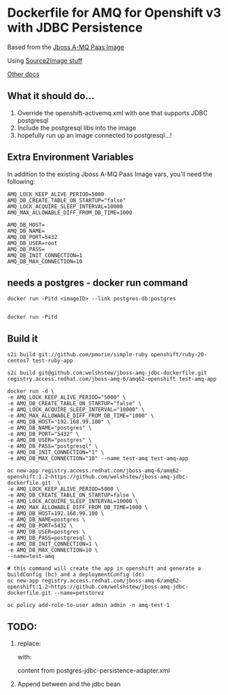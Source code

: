 # Dockerfile for AMQ for Openshift v3 with JDBC Persistence

Based from the [Jboss A-MQ Paas Image](https://docs.openshift.com/enterprise/3.1/using_images/xpaas_images/a_mq.html)

Using [Source2Image stuff](https://github.com/openshift/source-to-image)

[Other docs](https://docs.openshift.com/enterprise/3.0/creating_images/s2i.html)

## What it should do...

1.  Override the openshift-activemq.xml with one that supports JDBC postgresql
2.  Include the postgresql libs into the image
3.  hopefully run up an image connected to postgresql...!


## Extra Environment Variables

In addition to the existing Jboss A-MQ Paas Image vars, you'll need the following:

	AMQ_LOCK_KEEP_ALIVE_PERIOD=5000
	AMQ_DB_CREATE_TABLE_ON_STARTUP="false"
	AMQ_LOCK_ACQUIRE_SLEEP_INTERVAL=10000
	AMQ_MAX_ALLOWABLE_DIFF_FROM_DB_TIME=1000

	AMQ_DB_HOST=
	AMQ_DB_NAME=
	AMQ_DB_PORT=5432
	AMQ_DB_USER=root
	AMQ_DB_PASS=
	AMQ_DB_INIT_CONNECTION=1
	AMQ_DB_MAX_CONNECTION=10

## needs a postgres - docker run command

	docker run -Pitd <imageID> --link postgres-db:postgres


	docker run -Pitd 

## Build it

	s2i build git://github.com/pmorie/simple-ruby openshift/ruby-20-centos7 test-ruby-app

	s2i build git@github.com:welshstew/jboss-amq-jdbc-dockerfile.git registry.access.redhat.com/jboss-amq-6/amq62-openshift test-amq-app

	docker run -d \
	-e AMQ_LOCK_KEEP_ALIVE_PERIOD="5000" \
	-e AMQ_DB_CREATE_TABLE_ON_STARTUP="false" \
	-e AMQ_LOCK_ACQUIRE_SLEEP_INTERVAL="10000" \
	-e AMQ_MAX_ALLOWABLE_DIFF_FROM_DB_TIME="1000" \
	-e AMQ_DB_HOST="192.168.99.100" \
	-e AMQ_DB_NAME="postgres" \
	-e AMQ_DB_PORT="5432" \
	-e AMQ_DB_USER="postgres" \
	-e AMQ_DB_PASS="postgresql" \
	-e AMQ_DB_INIT_CONNECTION="1" \
	-e AMQ_DB_MAX_CONNECTION="10" --name test-amq test-amq-app

	oc new-app registry.access.redhat.com/jboss-amq-6/amq62-openshift:1.2~https://github.com/welshstew/jboss-amq-jdbc-dockerfile.git  \
	-e AMQ_LOCK_KEEP_ALIVE_PERIOD=5000 \
	-e AMQ_DB_CREATE_TABLE_ON_STARTUP=false \
	-e AMQ_LOCK_ACQUIRE_SLEEP_INTERVAL=10000 \
	-e AMQ_MAX_ALLOWABLE_DIFF_FROM_DB_TIME=1000 \
	-e AMQ_DB_HOST=192.168.99.100 \
	-e AMQ_DB_NAME=postgres \
	-e AMQ_DB_PORT=5432 \
	-e AMQ_DB_USER=postgres \
	-e AMQ_DB_PASS=postgresql \
	-e AMQ_DB_INIT_CONNECTION=1 \
	-e AMQ_DB_MAX_CONNECTION=10 \
	--name=test-amq

	# this command will create the app in openshift and generate a buildConfig (bc) and a deploymentConfig (dc)
	oc new-app registry.access.redhat.com/jboss-amq-6/amq62-openshift:1.2~https://github.com/welshstew/jboss-amq-jdbc-dockerfile.git --name=petstorez

	oc policy add-role-to-user admin admin -n amq-test-1

## TODO:

1.  replace:

	<persistenceAdapter>
        <kahaDB directory="${activemq.data}/kahadb" />
    </persistenceAdapter>	

    with:

	content from postgres-jdbc-persistence-adapter.xml

2.  Append between </broker> and </beans> the jdbc bean	
